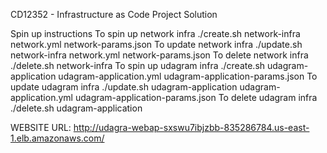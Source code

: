 CD12352 - Infrastructure as Code Project Solution

Spin up instructions
To spin up network infra
./create.sh network-infra network.yml network-params.json
To update network infra
./update.sh network-infra network.yml network-params.json
To delete network infra
./delete.sh network-infra
To spin up udagram infra
./create.sh udagram-application udagram-application.yml udagram-application-params.json
To update udagram infra
./update.sh udagram-application udagram-application.yml udagram-application-params.json
To delete udagram infra
./delete.sh udagram-application

WEBSITE URL: http://udagra-webap-sxswu7ibjzbb-835286784.us-east-1.elb.amazonaws.com/